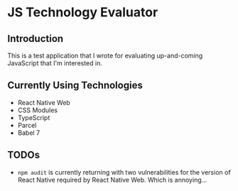 # JS Technology Evaluator

## Introduction

This is a test application that I wrote for evaluating up-and-coming JavaScript that I'm interested in. 

## Currently Using Technologies

* React Native Web
* CSS Modules
* TypeScript
* Parcel
* Babel 7

## TODOs
* ``npm audit`` is currently returning with two vulnerabilities for the version of React Native required by React Native
Web. Which is annoying...